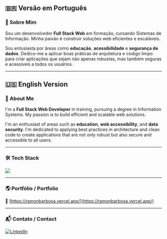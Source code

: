 ## 🇧🇷 Versão em Português
### 🚀 Sobre Mim
Sou um desenvolvedor **Full Stack Web** em formação, cursando Sistemas de Informação. Minha paixão é construir soluções web eficientes e escaláveis.

Sou entusiasta por áreas como **educação**, **acessibilidade** e **segurança de dados**. Dedico-me a aplicar boas práticas de arquitetura e código limpo para criar aplicações que sejam não apenas robustas, mas também seguras e acessíveis a todos os usuários.

---

## 🇺🇸 English Version
### 🚀 About Me
I'm a **Full Stack Web Developer** in training, pursuing a degree in Information Systems. My passion is to build efficient and scalable web solutions.

I'm an enthusiast of areas such as **education**, **web accessibility**, and **data security**. I'm dedicated to applying best practices in architecture and clean code to create applications that are not only robust but also secure and accessible to all users.

---

### 🛠 Tech Stack
<p>
  <a href="https://skillicons.dev/icons?i=java,spring,maven,nodejs,js,ts,express,nestjs,linux,git,docker,sqlite,postgres,firebase,mongodb,prisma,sequelize,hibernate,kafka,rabbitmq,aws,cypress,jest">
    <img src="https://skillicons.dev/icons?i=java,spring,maven,nodejs,js,ts,express,nestjs,linux,git,docker,sqlite,postgres,redis,mongodb,prisma,sequelize,hibernate,kafka,rabbitmq,aws,cypress,jest"/>
  </a>
</p>

---

### 🌎 Portfólio / Portfolio
📌 [https://ramonbarbosa.vercel.app/](https://ramonbarbosa.vercel.app/)

---

### 📬 Contato / Contact
<a href="https://www.linkedin.com/in/ramon-barbosa-712273237/" target="_blank">
  <img src="https://img.shields.io/badge/LinkedIn-0077B5?style=for-the-badge&logo=linkedin&logoColor=white" alt="LinkedIn"/>
</a>
